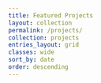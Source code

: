 ```yaml
---
title: Featured Projects
layout: collection
permalink: /projects/
collection: projects
entries_layout: grid
classes: wide
sort_by: date
order: descending
---
```

